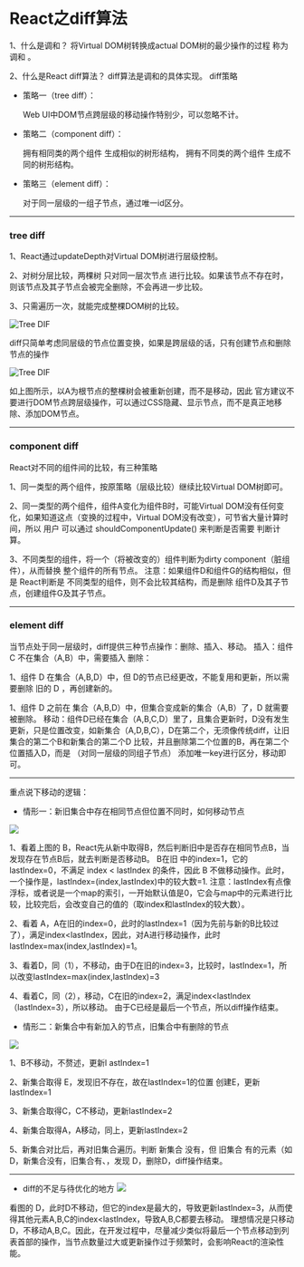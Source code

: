 # React之diff算法


1、什么是调和？
将Virtual DOM树转换成actual DOM树的最少操作的过程 称为 调和 。

2、什么是React diff算法？
diff算法是调和的具体实现。
diff策略

- 策略一（tree diff）：

    Web UI中DOM节点跨层级的移动操作特别少，可以忽略不计。
- 策略二（component diff）：

    拥有相同类的两个组件 生成相似的树形结构，
    拥有不同类的两个组件 生成不同的树形结构。
- 策略三（element diff）：

    对于同一层级的一组子节点，通过唯一id区分。
----
### tree diff
 1、React通过updateDepth对Virtual DOM树进行层级控制。

 2、对树分层比较，两棵树 只对同一层次节点 进行比较。如果该节点不存在时，则该节点及其子节点会被完全删除，不会再进一步比较。

 3、只需遍历一次，就能完成整棵DOM树的比较。

![Tree DIF](https://upload-images.jianshu.io/upload_images/5518628-d60043dbeddfce8b.png?imageMogr2/auto-orient/strip%7CimageView2/2/w/504/format/webp )

diff只简单考虑同层级的节点位置变换，如果是跨层级的话，只有创建节点和删除节点的操作

![Tree DIF](https://upload-images.jianshu.io/upload_images/5518628-41118df156ed8d6e.png?imageMogr2/auto-orient/strip%7CimageView2/2/w/952/format/webp)

如上图所示，以A为根节点的整棵树会被重新创建，而不是移动，因此 官方建议不要进行DOM节点跨层级操作，可以通过CSS隐藏、显示节点，而不是真正地移除、添加DOM节点。

----
### component diff

React对不同的组件间的比较，有三种策略

 1、同一类型的两个组件，按原策略（层级比较）继续比较Virtual DOM树即可。

 2、同一类型的两个组件，组件A变化为组件B时，可能Virtual DOM没有任何变化，如果知道这点（变换的过程中，Virtual DOM没有改变），可节省大量计算时间，所以 用户 可以通过 shouldComponentUpdate() 来判断是否需要 判断计算。

 3、不同类型的组件，将一个（将被改变的）组件判断为dirty component（脏组件），从而替换 整个组件的所有节点。
注意：如果组件D和组件G的结构相似，但是 React判断是 不同类型的组件，则不会比较其结构，而是删除 组件D及其子节点，创建组件G及其子节点。

----
### element diff

当节点处于同一层级时，diff提供三种节点操作：删除、插入、移动。
插入：组件 C 不在集合（A,B）中，需要插入
删除：

1、组件 D 在集合（A,B,D）中，但 D的节点已经更改，不能复用和更新，所以需要删除 旧的 D ，再创建新的。

1、组件 D 之前在 集合（A,B,D）中，但集合变成新的集合（A,B）了，D 就需要被删除。
移动：组件D已经在集合（A,B,C,D）里了，且集合更新时，D没有发生更新，只是位置改变，如新集合（A,D,B,C），D在第二个，无须像传统diff，让旧集合的第二个B和新集合的第二个D 比较，并且删除第二个位置的B，再在第二个位置插入D，而是 （对同一层级的同组子节点） 添加唯一key进行区分，移动即可。

----
重点说下移动的逻辑：

- 情形一：新旧集合中存在相同节点但位置不同时，如何移动节点

![](https://upload-images.jianshu.io/upload_images/5518628-89bb3cd6ebdb4296.png?imageMogr2/auto-orient/strip%7CimageView2/2/w/642/format/webp)

1、看着上图的 B，React先从新中取得B，然后判断旧中是否存在相同节点B，当发现存在节点B后，就去判断是否移动B。
B在旧 中的index=1，它的lastIndex=0，不满足 index < lastIndex 的条件，因此 B 不做移动操作。此时，一个操作是，lastIndex=(index,lastIndex)中的较大数=1.
注意：lastIndex有点像浮标，或者说是一个map的索引，一开始默认值是0，它会与map中的元素进行比较，比较完后，会改变自己的值的（取index和lastIndex的较大数）。

2、看着 A，A在旧的index=0，此时的lastIndex=1（因为先前与新的B比较过了），满足index<lastIndex，因此，对A进行移动操作，此时lastIndex=max(index,lastIndex)=1。

3、看着D，同（1），不移动，由于D在旧的index=3，比较时，lastIndex=1，所以改变lastIndex=max(index,lastIndex)=3

4、看着C，同（2），移动，C在旧的index=2，满足index<lastIndex（lastIndex=3），所以移动。
由于C已经是最后一个节点，所以diff操作结束。

- 情形二：新集合中有新加入的节点，旧集合中有删除的节点

![](https://upload-images.jianshu.io/upload_images/5518628-eb7ef5477ea1a678.png?imageMogr2/auto-orient/strip%7CimageView2/2/w/601/format/webp)

 1、B不移动，不赘述，更新l astIndex=1

 2、新集合取得 E，发现旧不存在，故在lastIndex=1的位置 创建E，更新lastIndex=1

 3、新集合取得C，C不移动，更新lastIndex=2

 4、新集合取得A，A移动，同上，更新lastIndex=2

 5、新集合对比后，再对旧集合遍历。判断 新集合 没有，但 旧集合 有的元素（如D，新集合没有，旧集合有、，发现 D，删除D，diff操作结束。

 ----
- diff的不足与待优化的地方
![](https://upload-images.jianshu.io/upload_images/5518628-aea2bb7e8e843db6.png?imageMogr2/auto-orient/strip%7CimageView2/2/w/636/format/webp)

 看图的 D，此时D不移动，但它的index是最大的，导致更新lastIndex=3，从而使得其他元素A,B,C的index<lastIndex，导致A,B,C都要去移动。
理想情况是只移动D，不移动A,B,C。因此，在开发过程中，尽量减少类似将最后一个节点移动到列表首部的操作，当节点数量过大或更新操作过于频繁时，会影响React的渲染性能。